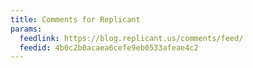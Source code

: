 ```yaml
---
title: Comments for Replicant
params:
  feedlink: https://blog.replicant.us/comments/feed/
  feedid: 4b0c2b0acaea6cefe9eb0533afeae4c2
---
```


